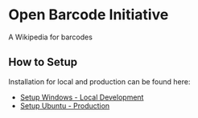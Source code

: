 # Open Barcode Initiative

A Wikipedia for barcodes

## How to Setup

Installation for local and production can be found here:

* [Setup Windows - Local Development](./SETUP-WIN.md)
* [Setup Ubuntu - Production](./SETUP-UBUNTU.md)

